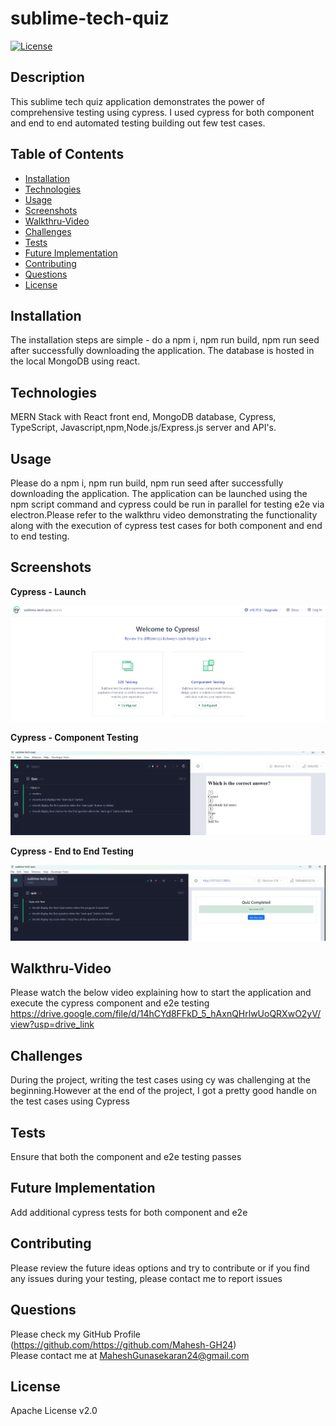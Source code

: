 # sublime-tech-quiz
   [![License](https://img.shields.io/badge/License-Apache_2.0-blue.svg)](https://opensource.org/licenses/Apache-2.0)

   ## Description

   This sublime tech quiz application demonstrates the power of comprehensive testing using cypress. I used cypress for both component and end to end automated testing building out few test cases.

   ## Table of Contents

   - [Installation](#installation)
   - [Technologies](#Technologies)
   - [Usage](#usage)
   - [Screenshots](#screenshots)
   - [Walkthru-Video](#walkthru-video)
   - [Challenges](#challenges)
   - [Tests](#tests)
   - [Future Implementation](#Future-Implementation)
   - [Contributing](#Contributing)
   - [Questions](#questions)
   - [License](#license)

   ## Installation
   The installation steps are simple - do a npm i, npm run build, npm run seed after successfully downloading the application. The database is hosted in the local MongoDB using react.

   ## Technologies
   MERN Stack with React front end, MongoDB database, Cypress, TypeScript, Javascript,npm,Node.js/Express.js server and API's.

   ## Usage
   Please do a npm i, npm run build, npm run seed after successfully downloading the application. The application can be launched using the npm script command and cypress could be run in parallel for testing e2e via electron.Please refer to the walkthru video demonstrating the functionality along with the execution of cypress test cases for both component and end to end testing.
   
   ## Screenshots

   **Cypress - Launch**

   ![index](client/src/assets/images/cypress-launch.jpg)
     
   **Cypress - Component Testing**

   ![index](client/src/assets/images/cypress-component.jpg)

   **Cypress - End to End Testing**

   ![index](client/src/assets/images/cypress-e2e.jpg)

   ## Walkthru-Video
   Please watch the below video explaining how to start the application and execute the cypress component and e2e testing
   https://drive.google.com/file/d/14hCYd8FFkD_5_hAxnQHrlwUoQRXwO2yV/view?usp=drive_link

   ## Challenges
   During the project, writing the test cases using cy was challenging at the beginning.However at the end of the project, I got a pretty good handle on the test cases using Cypress

   ## Tests
   Ensure that both the component and e2e testing passes

   ## Future Implementation
   Add additional cypress tests for both component and e2e

   ## Contributing
   Please review the future ideas options and try to contribute or if you find any issues during your testing, please contact me to report issues

   ## Questions
   Please check my GitHub Profile (https://github.com/https://github.com/Mahesh-GH24)  
   Please contact me at MaheshGunasekaran24@gmail.com

   ## License
   Apache License v2.0